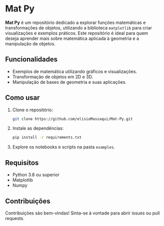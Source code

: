 # Mat Py

**Mat Py** é um repositório dedicado a explorar funções matemáticas e transformações de objetos, utilizando a biblioteca `matplotlib` para criar visualizações e exemplos práticos. Este repositório é ideal para quem deseja aprender mais sobre matemática aplicada à geometria e a manipulação de objetos.

## Funcionalidades

- Exemplos de matemática utilizando gráficos e visualizações.
- Transformação de objetos em 2D e 3D.
- Manipulação de bases de geometria e suas aplicações.

## Como usar

1. Clone o repositório:
    ```bash
    git clone https://github.com/elisioMassaqui/Mat-Py.git
    ```
2. Instale as dependências:
    ```bash
    pip install -r requirements.txt
    ```
3. Explore os notebooks e scripts na pasta `examples`.

## Requisitos

- Python 3.8 ou superior
- Matplotlib
- Numpy

## Contribuições

Contribuições são bem-vindas! Sinta-se à vontade para abrir issues ou pull requests.

